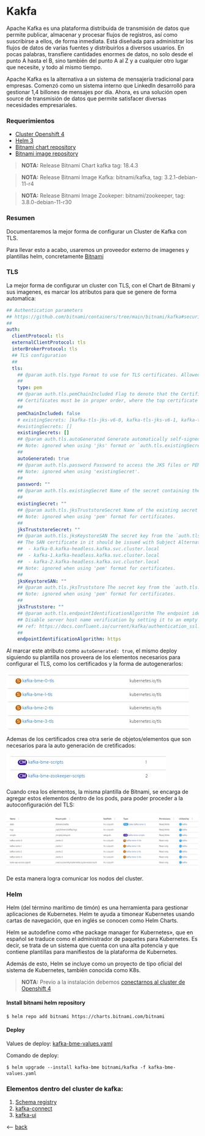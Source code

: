# Kakfa

Apache Kafka es una plataforma distribuida de transmisión de datos que permite publicar, almacenar y procesar flujos de registros, así como suscribirse a ellos, de forma inmediata. Está diseñada para administrar los flujos de datos de varias fuentes y distribuirlos a diversos usuarios. En pocas palabras, transfiere cantidades enormes de datos, no solo desde el punto A hasta el B, sino también del punto A al Z y a cualquier otro lugar que necesite, y todo al mismo tiempo.

Apache Kafka es la alternativa a un sistema de mensajería tradicional para empresas. Comenzó como un sistema interno que LinkedIn desarrolló para gestionar 1,4 billones de mensajes por día. Ahora, es una solución open source de transmisión de datos que permite satisfacer diversas necesidades empresariales.

### Requerimientos

 - [Cluster Openshift 4]
 - [Helm 3]
 - [Bitnami chart repository]
 - [Bitnami image repository]
 
>**NOTA:** Release Bitnami Chart kafka tag: 18.4.3

>**NOTA:** Release Bitnami Image Kafka: bitnami/kafka, tag: 3.2.1-debian-11-r4

>**NOTA:** Release Bitnami Image Zookeper: bitnami/zookeeper, tag: 3.8.0-debian-11-r30


### Resumen

Documentaremos la mejor forma de configurar un Cluster de Kafka con TLS.

Para llevar esto a acabo, usaremos un proveedor externo de imagenes y plantillas helm, concretamente [Bitnami]

### TLS

La mejor forma de configurar un cluster con TLS, con el Chart de Bitnami y sus imagenes, es marcar los atributos para que se genere de forma automatica:

```yaml
## Authentication parameters
## https://github.com/bitnami/containers/tree/main/bitnami/kafka#security
##
auth:
  clientProtocol: tls
  externalClientProtocol: tls
  interBrokerProtocol: tls
  ## TLS configuration
  ##
  tls:
    ## @param auth.tls.type Format to use for TLS certificates. Allowed types: `jks` and `pem`
    ##
    type: pem
    ## @param auth.tls.pemChainIncluded Flag to denote that the Certificate Authority (CA) certificates are bundled with the endpoint cert.
    ## Certificates must be in proper order, where the top certificate is the leaf and the bottom certificate is the top-most intermediate CA.
    ##
    pemChainIncluded: false
    # existingSecrets: [kafka-tls-jks-v6-0, kafka-tls-jks-v6-1, kafka-tls-jks-v6-2, kafka-tls-jks-v6-3]
    #existingSecrets: []
    existingSecrets: []
    ## @param auth.tls.autoGenerated Generate automatically self-signed TLS certificates for Kafka brokers. Currently only supported if `auth.tls.type` is `pem`
    ## Note: ignored when using 'jks' format or `auth.tls.existingSecrets` is not empty
    ##
    autoGenerated: true
    ## @param auth.tls.password Password to access the JKS files or PEM key when they are password-protected.
    ## Note: ignored when using 'existingSecret'.
    ##
    password: ""
    ## @param auth.tls.existingSecret Name of the secret containing the password to access the JKS files or PEM key when they are password-protected. (`key`: `password`)
    ##
    existingSecret: ""
    ## @param auth.tls.jksTruststoreSecret Name of the existing secret containing your truststore if truststore not existing or different from the ones in the `auth.tls.existingSecrets`
    ## Note: ignored when using 'pem' format for certificates.
    ##
    jksTruststoreSecret: ""
    ## @param auth.tls.jksKeystoreSAN The secret key from the `auth.tls.existingSecrets` containing the keystore with a SAN certificate
    ## The SAN certificate in it should be issued with Subject Alternative Names for all headless services:
    ##  - kafka-0.kafka-headless.kafka.svc.cluster.local
    ##  - kafka-1.kafka-headless.kafka.svc.cluster.local
    ##  - kafka-2.kafka-headless.kafka.svc.cluster.local
    ## Note: ignored when using 'pem' format for certificates.
    ##
    jksKeystoreSAN: ""
    ## @param auth.tls.jksTruststore The secret key from the `auth.tls.existingSecrets` or `auth.tls.jksTruststoreSecret` containing the truststore
    ## Note: ignored when using 'pem' format for certificates.
    ##
    jksTruststore: ""
    ## @param auth.tls.endpointIdentificationAlgorithm The endpoint identification algorithm to validate server hostname using server certificate
    ## Disable server host name verification by setting it to an empty string.
    ## ref: https://docs.confluent.io/current/kafka/authentication_ssl.html#optional-settings
    ##
    endpointIdentificationAlgorithm: https
```

Al marcar este atributo como `autoGenerated: true`, el mismo deploy siguiendo su plantilla nos proveera de los elementos necesarios para configurar el TLS, como los certificados y la forma de autogenerarlos:

![kafka certificates.jpg](./images/kafka-certificates-op4.jpg)

Ademas de los certificados crea otra serie de objetos/elementos que son necesarios para la auto generación de cretificados:

![kafka cm-autogen.jpg](./images/kafka-cm-autogen-op4.jpg)

Cuando crea los elementos, la misma plantilla de Bitnami, se encarga de agregar estos elementos dentro de los pods, para poder proceder a la autoconfiguración del TLS:

![kafka-volumes-auto1.jpg](./images/kafka-volumes-auto-opc4.jpg)

De esta manera logra comunicar los nodos del cluster.

### Helm 

Helm (del término marítimo de timón) es una herramienta para gestionar aplicaciones de Kubernetes. Helm te ayuda a timonear Kubernetes usando cartas de navegación, que en inglés se conocen como Helm Charts.

Helm se autodefine como «the package manager for Kubernetes», que en español se traduce como el administrador de paquetes para Kubernetes. Es decir, se trata de un sistema que cuenta con una alta potencia y que contiene plantillas para manifiestos de la plataforma de Kubernetes.

Además de esto, Helm se incluye como un proyecto de tipo oficial del sistema de Kubernetes, también conocida como K8s.

>**NOTA:** Previo a la instalación debemos [conectarnos al cluster de Openshift 4]

#### Install bitnami helm repository

```shell
$ helm repo add bitnami https://charts.bitnami.com/bitnami
```

#### Deploy

Values de deploy:
[kafka-bme-values.yaml](./kafka-obj-repository/kafka-bme-values.yaml)

Comando de deploy:

```shell
$ helm upgrade --install kafka-bme bitnami/kafka -f kafka-bme-values.yaml
```

### Elementos dentro del cluster de kafka:

1. [Schema registry](Schema-registry/Readme.md)
2. [kafka-connect](Kafka-connect/Readme.md)
3. [kafka-ui](UI-for-kafka/Readme.md)


<-- [back]



[back]: ../Readme.md
[Cluster Openshift 4]: (https://docs.openshift.com/container-platform/4.6/welcome/index.html)
[Helm 3]: (https://helm.sh/)
[Bitnami]: (https://bitnami.com/)
[Bitnami chart repository]: (https://github.com/bitnami/charts)
[Bitnami image repository]: (https://github.com/bitnami/containers)
[conectarnos al cluster de Openshift 4]: ./opc4-connect.md